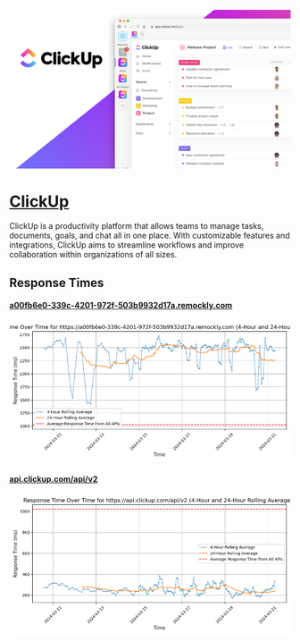 [![Visit ClickUp](imagePreview.png)](https://clickup.com)

# [ClickUp](https://clickup.com)

ClickUp is a productivity platform that allows teams to manage tasks, documents, goals, and chat all in one place. With customizable features and integrations, ClickUp aims to streamline workflows and improve collaboration within organizations of all sizes.

## Response Times

#### [a00fb6e0-339c-4201-972f-503b9932d17a.remockly.com](https://a00fb6e0-339c-4201-972f-503b9932d17a.remockly.com)

![a00fb6e0-339c-4201-972f-503b9932d17a.remockly.com](response-time-charts/61303066623665302d333339632d343230312d393732662d3530336239393332643137612e72656d6f636b6c792e636f6d.png)
#### [api.clickup.com/api/v2](https://api.clickup.com/api/v2)

![api.clickup.com/api/v2](response-time-charts/6170692e636c69636b75702e636f6d2f6170692f7632.png)
